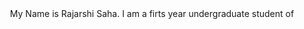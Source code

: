 <!DOCTYPE html>

<html>
<head>
<div style="text-align:center">My Name is Rajarshi Saha. I am a firts year undergraduate student of </div>
